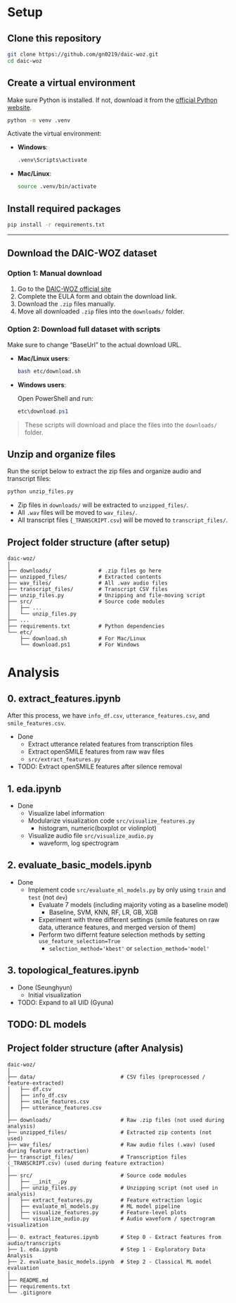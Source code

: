 # Setup
## Clone this repository

```bash
git clone https://github.com/gn0219/daic-woz.git
cd daic-woz
```

## Create a virtual environment

Make sure Python is installed. If not, download it from the [official Python website](https://www.python.org/).

```bash
python -m venv .venv
```

Activate the virtual environment:

- **Windows**:

  ```bash
  .venv\Scripts\activate
  ```

- **Mac/Linux**:

  ```bash
  source .venv/bin/activate
  ```

## Install required packages

```bash
pip install -r requirements.txt
```
---

## Download the DAIC-WOZ dataset

### Option 1: Manual download

1. Go to the [DAIC-WOZ official site](https://dcapswoz.ict.usc.edu/)
2. Complete the EULA form and obtain the download link.
2. Download the `.zip` files manually.
3. Move all downloaded `.zip` files into the `downloads/` folder.

### Option 2: Download full dataset with scripts

Make sure to change “BaseUrl” to the actual download URL.

- **Mac/Linux users**:

  ```bash
  bash etc/download.sh
  ```

- **Windows users**:

  Open PowerShell and run:

  ```powershell
  etc\download.ps1
  ```

> These scripts will download and place the files into the `downloads/` folder.

## Unzip and organize files

Run the script below to extract the zip files and organize audio and transcript files:

```bash
python unzip_files.py
```

- Zip files in `downloads/` will be extracted to `unzipped_files/`.
- All `.wav` files will be moved to `wav_files/`.
- All transcript files (`_TRANSCRIPT.csv`) will be moved to `transcript_files/`.

## Project folder structure (after setup)

```plaintext
daic-woz/
│
├── downloads/               # .zip files go here
├── unzipped_files/          # Extracted contents
├── wav_files/               # All .wav audio files
├── transcript_files/        # Transcript CSV files
├── unzip_files.py           # Unzipping and file-moving script
├── src/                     # Source code modules
│   ├── ...
│   └── unzip_files.py 
├── ...
├── requirements.txt         # Python dependencies
└── etc/
    ├── download.sh          # For Mac/Linux
    └── download.ps1         # For Windows
```

# Analysis
## 0. extract_features.ipynb
After this process, we have `info_df.csv`, `utterance_features.csv`, and `smile_features.csv`.
- Done
  - Extract utterance related features from transcription files
  - Extract openSMILE features from raw wav files
  - `src/extract_features.py`
- TODO: Extract openSMILE features after silence removal

## 1. eda.ipynb
- Done
  - Visualize label information
  - Modularize visualization code `src/visualize_features.py`
    - histogram, numeric(boxplot or violinplot)
  - Visualize audio file `src/visualize_audio.py`
    - waveform, log spectrogram

## 2. evaluate_basic_models.ipynb
- Done
  - Implement code `src/evaluate_ml_models.py` by only using `train` and `test` (not `dev`)
    - Evaluate 7 models (including majority voting as a baseline model)
      -  Baseline, SVM, KNN, RF, LR, GB, XGB
    - Experiment with three different settings (smile features on raw data, utterance features, and merged version of them)
    - Perform two differnt feature selection methods by setting `use_feature_selection=True`
      - `selection_method='kbest'` or `selection_method='model'`

## 3. topological_features.ipynb
- Done (Seunghyun)
  - Initial visualization
- TODO: Expand to all UID (Gyuna)

## TODO: DL models

## Project folder structure (after Analysis)

```plaintext
daic-woz/
│
├── data/                           # CSV files (preprocessed / feature-extracted)
│   ├── df.csv
│   ├── info_df.csv
│   ├── smile_features.csv
│   ├── utterance_features.csv
│
├── downloads/                      # Raw .zip files (not used during analysis)
├── unzipped_files/                 # Extracted zip contents (not used)
├── wav_files/                      # Raw audio files (.wav) (used during feature extraction)
├── transcript_files/               # Transcription files (_TRANSCRIPT.csv) (used during feature extraction)
│
├── src/                            # Source code modules
│   ├── __init__.py
│   ├── unzip_files.py              # Unzipping script (not used in analysis)
│   ├── extract_features.py         # Feature extraction logic
│   ├── evaluate_ml_models.py       # ML model pipeline
│   ├── visualize_features.py       # Feature-level plots
│   └── visualize_audio.py          # Audio waveform / spectrogram visualization
│
├── 0. extract_features.ipynb       # Step 0 - Extract features from audio/transcripts
├── 1. eda.ipynb                    # Step 1 - Exploratory Data Analysis
├── 2. evaluate_basic_models.ipynb  # Step 2 - Classical ML model evaluation
│
├── README.md                       
├── requirements.txt               
└── .gitignore                     

```